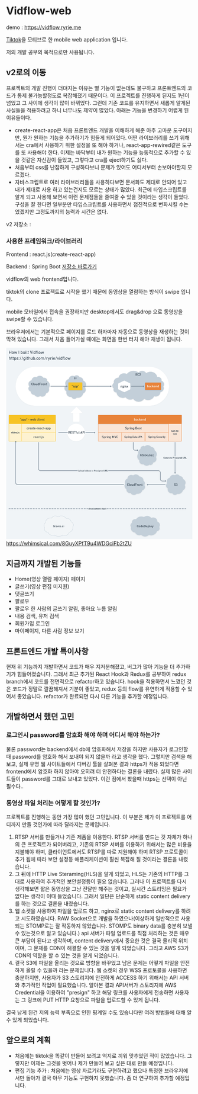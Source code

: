 # Vidflow-web

demo : https://vidflow.ryrie.me

[Tiktok](https://www.tiktok.com)을 모티브로 한 mobile web application 입니다.

저의 개발 공부의 목적으로만 사용됩니다. 

## v2로의 이동
프로젝트의 개발 진행이 더뎌지는 이유는 별 기능이 없는데도 불구하고 프론트엔드의 코드가 통제 불가능할정도로 복잡해졌기 때문이다. 이 프로젝트를 진행하게 된지도 1년이 넘었고 그 사이에 생각이 많이 바뀌었다. 그런데 기존 코드를 유지하면서 새롭게 알게된 사실들을 적용하려고 하니 너무나도 제약이 많았다. 아래는 기능을 변경하기 어렵게 된 이유들이다.
- create-react-app은 처음 프론트엔드 개발을 이해하게 해준 아주 고마운 도구이지만, 뭔가 원하는 기능을 추가하기가 힘들게 되어있다. 어떤 라이브러리를 쓰기 위해서는 cra에서 사용하기 위한 설정을 또 해야 하거나, react-app-rewired같은 도구를 또 사용해야 한다. 이제는 바닥부터 내가 원하는 기능을 능동적으로 추가할 수 있을 것같은 자신감이 들었고, 그렇다고 cra를 eject하기도 싫다. 
- 처음부터 css를 난잡하게 구성하다보니 문제가 있어도 어디서부터 손보아야할지 모르겠다.
- 자바스크립트로 여러 라이브러리들을 사용하다보면 문서화도 제대로 안되어 있고 내가 제대로 사용 하고 있는건지도 모르는 상태가 많았다. 최근에 타입스크립트를 알게 되고 사용해 보면서 이런 문제점들을 줄여줄 수 있을 것이라는 생각이 들었다. 구성을 잘 한다면 일부분만 타입스크립트를 사용하면서 점진적으로 변화시킬 수는 었겠지만 그정도까지의 능력과 시간은 없다. 


v2 저장소 : 

### 사용한 프레임워크/라이브러리

Frontend : react.js(create-react-app)

Backend : Spring Boot [저장소 바로가기](https://github.com/ryrie/vidflow)

vidflow의 web frontend입니다. 

tiktok의 clone 프로젝트로 시작을 했기 때문에 동영상을 열람하는 방식이 swipe 입니다. 

mobile 모바일에서 접속을 권장하지만 desktop에서도 drag&drop 으로 동영상을 swipe할 수 있습니다.

브라우저에서는 기본적으로 페이지를 로드 하자마자 자동으로 동영상을 재생하는 것이 막혀 있습니다. 그래서 처음 들어가실 때에는 화면을 한번 터치 해야 재생이 됩니다.

![](docs/structure.png)https://whimsical.com/8GuyXPfT9u4WDGciFb2tZU

## 지금까지 개발된 기능들

- Home(영상 열람 페이지) 페이지
- 글쓰기(영상 편집 미지원)
- 댓글쓰기
- 팔로우
- 팔로우 한 사람의 글쓰기 알림, 좋아요 누름 알림
- 내용 검색, 유저 검색
- 회원가입 로그인
- 마이페이지, 다른 사람 정보 보기

## 프론트엔드 개발 특이사항

현재 위 기능까지 개발하면서 코드가 매우 지저분해졌고, 버그가 많아 기능을 더 추가하기가 힘들어졌습니다. 그래서 최근 추가된 React Hook과 Redux를 공부하여 redux branch에서 코드를 전면적으로 refactor하고 있습니다. hook을 적용하면서 느꼈던 것은 코드가 정말로 깔끔해져서 기분이 좋았고, redux 등의 flow를 유연하게 적용할 수 있어서 좋았습니다.
refactor가 완료되면 다시 다른 기능을 추가할 예정입니다.

## 개발하면서 했던 고민

### 로그인시 password를 암호화 해야 하며 어디서 해야 하는가?
물론 password는 backend에서 db에 암호화해서 저장을 하지만 사용자가 로그인할때 password를 암호화 해서 보내야 되지 않을까 라고 생각을 했다. 그렇지만 검색을 해보고, 실제 유명 웹 사이트들에서 디버깅 툴을 살펴본 결과 https가 적용 되었다면 frontend에서 암호화 하지 않아야 오히려 더 안전하다는 결론을 내렸다. 실제 많은 사이트들이 password를 그대로 보내고 있었다. 이런 점에서 봤을때 https는 선택이 아닌 필수다..

### 동영상 파일 처리는 어떻게 할 것인가?

프로젝트를 진행하는 동안 가장 많이 했던 고민입니다. 이 부분은 제가 이 프로젝트를 어디까지 만들 것인가에 따라 달라지는 문제입니다. 

1. RTSP 서버를 만들거나 기존 제품을 이용한다. RTSP 서버를 만드는 것 자체가 하나의 큰 프로젝트가 되어버리고, 기존의 RTSP 서버를 이용하기 위해서는 많은 비용을 지불해야 하며, 클라이언트에서도 RTSP를 따로 지원해야 하며 RTSP 프로토콜이 추가 됨에 따라 보안 설정등 애플리케이션이 훨씬 복잡해 질 것이라는 결론을 내렸습니다.
2. 그 뒤에 HTTP Live Steraming(HLS)을 알게 되었고, HLS는 기존의 HTTP를 그대로 사용하여 추가적인 보안설정등이 필요 없습니다. 그러나 이 프로젝트를 다시 생각해보면 짧은 동영상을 그냥 전달만 해주는 것이고, 실시간 스트리밍은 필요가 없다는 생각이 이때 들었습니다. 그래서 일단은 단순하게 static content delivery를 하는 것으로 결론을 내렸습니다.
3. 웹 소켓을 사용하여 파일을 업로드 하고, nginx로 static content delivery를 하려고 시도하였습니다. RAW Socket으로 개발을 하였으나(이상하게 일반적으로 사용되는 STOMP로는 잘 작동하지 않았습니다. STOMP도 binary data를 충분히 보낼 수 있는것으로 알고 있습니다.) api 서버가 파일 업로드를 직접 처리하는 것은 매우 큰 부담이 된다고 생각하며, content delivery에서 중요한 것은 결국 물리적 위치이며, 그 문제를 CDN이 해결할 수 있는 것을 알게 되었습니다. 그리고 AWS S3가 CDN의 역할을 할 수 있는 것을 알게 되었습니다.
4. 결국 S3에 파일을 올리는 것으로 방향을 바꾸었고 남은 문제는 어떻게 파일을 안전하게 올릴 수 있을까 라는 문제입니다. 웹 소켓의 경우 WSS 프로토콜을 사용하면 충분하지만, 사용자가 S3 스토리지에 안전하게 ACCESS 하기 위해서는 API 서버와 추가적인 작업이 필요했습니다. 알아본 결과 API서버가 스토리지에 AWS Credential을 이용하여 "presign" 하고 해당 링크를 사용자에게 전송하면 사용자는 그 링크에 PUT HTTP 요청으로 파일을 업로드할 수 있게 됩니다.

결국 남게 된건 저의 능력 부족으로 인한 핑계일 수도 있습니다만 여러 방법들에 대해 알수 있게 되었습니다. 


## 앞으로의 계획

- 처음에는 tiktok을 똑같이 만들어 보려고 억지로 끼워 맞추었던 적이 많았습니다. 그렇지만 이제는 그것을 벗어나 제가 만들어 보고 싶은 대로 만들 예정입니다.
- 편집 기능 추가 : 처음에는 영상 자르기라도 구현하려고 했으나 특정한 브라우저에서만 돌아가 결국 아무 기능도 구현하지 못했습니다. 좀 더 연구하여 추가할 예정입니다.

